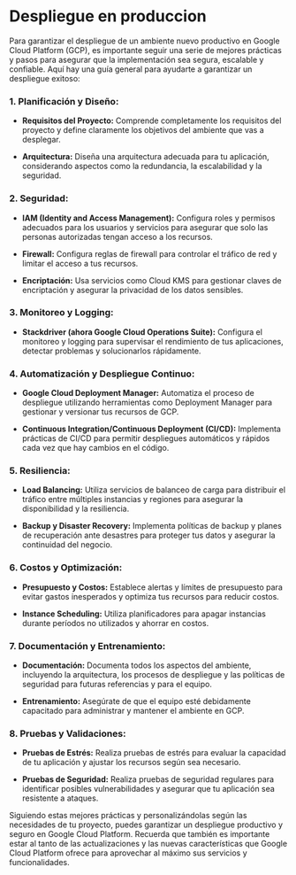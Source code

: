 # Despliegue en produccion

Para garantizar el despliegue de un ambiente nuevo productivo en Google Cloud Platform (GCP), es importante seguir una serie de mejores prácticas y pasos para asegurar que la implementación sea segura, escalable y confiable. Aquí hay una guía general para ayudarte a garantizar un despliegue exitoso:

### 1. **Planificación y Diseño:**

- **Requisitos del Proyecto:** Comprende completamente los requisitos del proyecto y define claramente los objetivos del ambiente que vas a desplegar.

- **Arquitectura:** Diseña una arquitectura adecuada para tu aplicación, considerando aspectos como la redundancia, la escalabilidad y la seguridad.

### 2. **Seguridad:**

- **IAM (Identity and Access Management):** Configura roles y permisos adecuados para los usuarios y servicios para asegurar que solo las personas autorizadas tengan acceso a los recursos.

- **Firewall:** Configura reglas de firewall para controlar el tráfico de red y limitar el acceso a tus recursos.

- **Encriptación:** Usa servicios como Cloud KMS para gestionar claves de encriptación y asegurar la privacidad de los datos sensibles.

### 3. **Monitoreo y Logging:**

- **Stackdriver (ahora Google Cloud Operations Suite):** Configura el monitoreo y logging para supervisar el rendimiento de tus aplicaciones, detectar problemas y solucionarlos rápidamente.

### 4. **Automatización y Despliegue Continuo:**

- **Google Cloud Deployment Manager:** Automatiza el proceso de despliegue utilizando herramientas como Deployment Manager para gestionar y versionar tus recursos de GCP.

- **Continuous Integration/Continuous Deployment (CI/CD):** Implementa prácticas de CI/CD para permitir despliegues automáticos y rápidos cada vez que hay cambios en el código.

### 5. **Resiliencia:**

- **Load Balancing:** Utiliza servicios de balanceo de carga para distribuir el tráfico entre múltiples instancias y regiones para asegurar la disponibilidad y la resiliencia.

- **Backup y Disaster Recovery:** Implementa políticas de backup y planes de recuperación ante desastres para proteger tus datos y asegurar la continuidad del negocio.

### 6. **Costos y Optimización:**

- **Presupuesto y Costos:** Establece alertas y límites de presupuesto para evitar gastos inesperados y optimiza tus recursos para reducir costos.

- **Instance Scheduling:** Utiliza planificadores para apagar instancias durante períodos no utilizados y ahorrar en costos.

### 7. **Documentación y Entrenamiento:**

- **Documentación:** Documenta todos los aspectos del ambiente, incluyendo la arquitectura, los procesos de despliegue y las políticas de seguridad para futuras referencias y para el equipo.

- **Entrenamiento:** Asegúrate de que el equipo esté debidamente capacitado para administrar y mantener el ambiente en GCP.

### 8. **Pruebas y Validaciones:**

- **Pruebas de Estrés:** Realiza pruebas de estrés para evaluar la capacidad de tu aplicación y ajustar los recursos según sea necesario.

- **Pruebas de Seguridad:** Realiza pruebas de seguridad regulares para identificar posibles vulnerabilidades y asegurar que tu aplicación sea resistente a ataques.

Siguiendo estas mejores prácticas y personalizándolas según las necesidades de tu proyecto, puedes garantizar un despliegue productivo y seguro en Google Cloud Platform. Recuerda que también es importante estar al tanto de las actualizaciones y las nuevas características que Google Cloud Platform ofrece para aprovechar al máximo sus servicios y funcionalidades.
